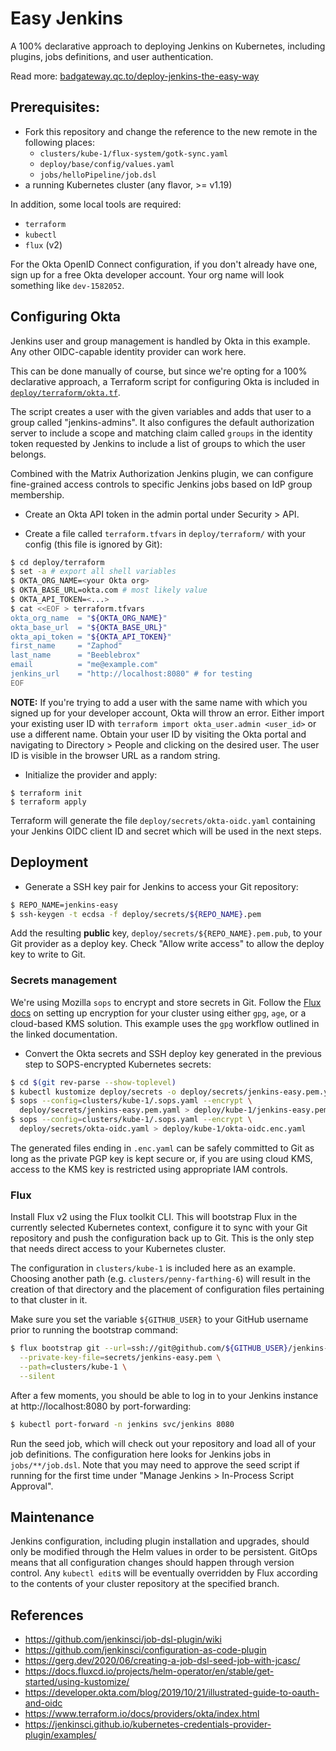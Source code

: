 # Easy Jenkins

A 100% declarative approach to deploying Jenkins on Kubernetes, including plugins, jobs definitions, and user authentication.

Read more: [badgateway.qc.to/deploy-jenkins-the-easy-way](https://badgateway.qc.to/deploy-jenkins-the-easy-way)

## Prerequisites:
- Fork this repository and change the reference to the new remote in the following places:
  - `clusters/kube-1/flux-system/gotk-sync.yaml`
  - `deploy/base/config/values.yaml`
  - `jobs/helloPipeline/job.dsl`
- a running Kubernetes cluster (any flavor, >= v1.19)

In addition, some local tools are required:
* `terraform`
* `kubectl`
* `flux` (v2)

For the Okta OpenID Connect configuration, if you don't already have one, sign up for a free Okta developer account. Your org name will look something like `dev-1582052`.

## Configuring Okta
Jenkins user and group management is handled by Okta in this example. Any other OIDC-capable identity provider can work here.

This can be done manually of course, but since we're opting for a 100% declarative approach,
a Terraform script for configuring Okta is included in [`deploy/terraform/okta.tf`](deploy/terraform/okta.tf). 

The script creates a user with the given variables and adds that user to a group called "jenkins-admins". It also configures the default authorization server to include a scope and matching claim called `groups` in the identity token requested by Jenkins to include a list of groups to which the user belongs.

Combined with the Matrix Authorization Jenkins plugin, we can configure fine-grained access controls to specific Jenkins jobs based on IdP group membership.

- Create an Okta API token in the admin portal under Security > API.

- Create a file called `terraform.tfvars` in `deploy/terraform/` with your config (this file is ignored by Git):
```sh
$ cd deploy/terraform
$ set -a # export all shell variables
$ OKTA_ORG_NAME=<your Okta org>
$ OKTA_BASE_URL=okta.com # most likely value
$ OKTA_API_TOKEN=<...>
$ cat <<EOF > terraform.tfvars
okta_org_name  = "${OKTA_ORG_NAME}"
okta_base_url  = "${OKTA_BASE_URL}"
okta_api_token = "${OKTA_API_TOKEN}"
first_name     = "Zaphod"
last_name      = "Beeblebrox"
email          = "me@example.com"
jenkins_url    = "http://localhost:8080" # for testing
EOF
```
**NOTE:** If you're trying to add a user with the same name with which you signed up for your developer account, Okta will throw an error. Either import your existing user ID with `terraform import okta_user.admin <user_id>` or use a different name. Obtain your user ID by visiting the Okta portal and navigating to Directory > People and clicking on the desired user. The user ID is visible in the browser URL as a random string.

- Initialize the provider and apply:
```
$ terraform init
$ terraform apply
```

Terraform will generate the file `deploy/secrets/okta-oidc.yaml` containing your Jenkins OIDC client ID and secret which will be used in the next steps.

## Deployment
- Generate a SSH key pair for Jenkins to access your Git repository:
```sh
$ REPO_NAME=jenkins-easy
$ ssh-keygen -t ecdsa -f deploy/secrets/${REPO_NAME}.pem
```
Add the resulting **public** key, `deploy/secrets/${REPO_NAME}.pem.pub`, to your Git provider as a deploy key. Check "Allow write access" to allow the deploy key to write to Git.

### Secrets management
We're using Mozilla `sops` to encrypt and store secrets in Git. Follow the [Flux docs](https://fluxcd.io/docs/guides/mozilla-sops/) on setting up encryption for your cluster using either `gpg`, `age`, or a cloud-based KMS solution. This example uses the `gpg` workflow outlined in the linked documentation.

- Convert the Okta secrets and SSH deploy key generated in the previous step to SOPS-encrypted Kubernetes secrets:
```sh
$ cd $(git rev-parse --show-toplevel)
$ kubectl kustomize deploy/secrets -o deploy/secrets/jenkins-easy.pem.yaml
$ sops --config=clusters/kube-1/.sops.yaml --encrypt \
  deploy/secrets/jenkins-easy.pem.yaml > deploy/kube-1/jenkins-easy.pem.enc.yaml
$ sops --config=clusters/kube-1/.sops.yaml --encrypt \
  deploy/secrets/okta-oidc.yaml > deploy/kube-1/okta-oidc.enc.yaml
```

The generated files ending in `.enc.yaml` can be safely committed to Git as long as the private PGP key is kept secure or, if you are using cloud KMS, access to the KMS key is restricted using appropriate IAM controls.
### Flux

Install Flux v2 using the Flux toolkit CLI. This will bootstrap Flux in the currently selected Kubernetes context, configure it to sync with your Git repository and push the configuration back up to Git. This is the only step that needs direct access to your Kubernetes cluster.

The configuration in `clusters/kube-1` is included here as an example. Choosing another path (e.g. `clusters/penny-farthing-6`) will result in the creation of that directory and the placement of configuration files pertaining to that cluster in it.

Make sure you set the variable `${GITHUB_USER}` to your GitHub username prior to running the bootstrap command:

```sh
$ flux bootstrap git --url=ssh://git@github.com/${GITHUB_USER}/jenkins-easy \
  --private-key-file=secrets/jenkins-easy.pem \
  --path=clusters/kube-1 \
  --silent
```

After a few moments, you should be able to log in to your Jenkins instance at http://localhost:8080 by port-forwarding:
```sh
$ kubectl port-forward -n jenkins svc/jenkins 8080
```

Run the seed job, which will check out your repository and load all of your job definitions. The configuration here looks for Jenkins jobs in `jobs/**/job.dsl`. Note that you may need to approve the seed script if running for the first time under "Manage Jenkins > In-Process Script Approval".

## Maintenance

Jenkins configuration, including plugin installation and upgrades, should only be modified through the Helm values in order to be persistent. GitOps means that all configuration changes should happen through version control. Any `kubectl edit`s will be eventually overridden by Flux according to the contents of your cluster repository at the specified branch.

## References
* https://github.com/jenkinsci/job-dsl-plugin/wiki
* https://github.com/jenkinsci/configuration-as-code-plugin
* https://gerg.dev/2020/06/creating-a-job-dsl-seed-job-with-jcasc/
* https://docs.fluxcd.io/projects/helm-operator/en/stable/get-started/using-kustomize/
* https://developer.okta.com/blog/2019/10/21/illustrated-guide-to-oauth-and-oidc
* https://www.terraform.io/docs/providers/okta/index.html
* https://jenkinsci.github.io/kubernetes-credentials-provider-plugin/examples/